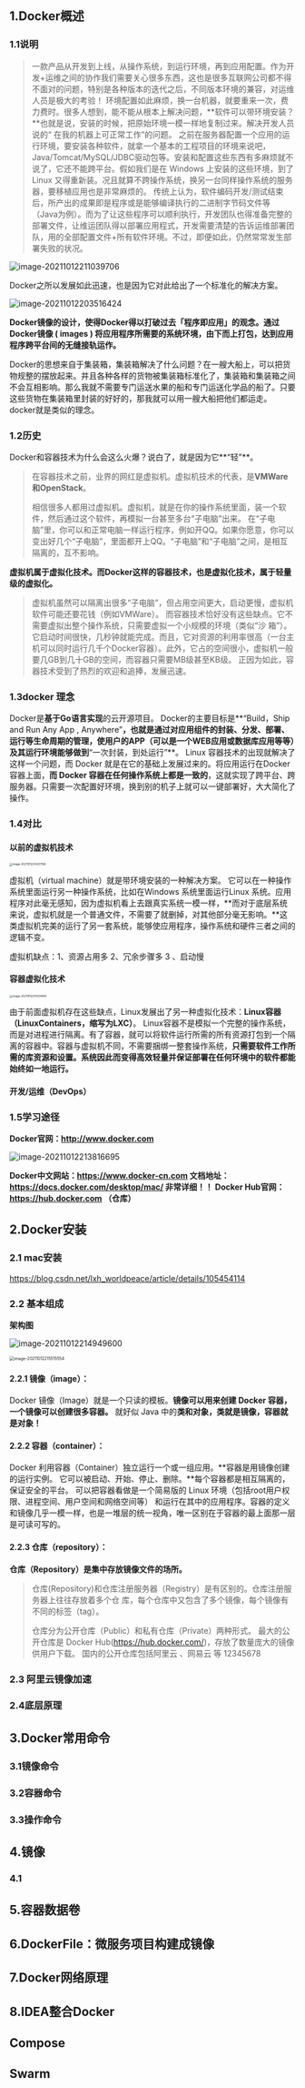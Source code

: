 ##  1.Docker概述

### 1.1说明

> 一款产品从开发到上线，从操作系统，到运行环境，再到应用配置。作为开发+运维之间的协作我们需要关心很多东西，这也是很多互联网公司都不得不面对的问题，特别是各种版本的迭代之后，不同版本环境的兼容，对运维人员是极大的考验！
> 环境配置如此麻烦，换一台机器，就要重来一次，费力费时。很多人想到，能不能从根本上解决问题，**软件可以带环境安装？**也就是说，安装的时候，把原始环境一模一样地复制过来。解决开发人员说的“ 在我的机器上可正常工作”的问题。
> 之前在服务器配置一个应用的运行环境，要安装各种软件，就拿一个基本的工程项目的环境来说吧，Java/Tomcat/MySQL/JDBC驱动包等。安装和配置这些东西有多麻烦就不说了，它还不能跨平台。假如我们是在 Windows 上安装的这些环境，到了 Linux 又得重新装。况且就算不跨操作系统，换另一台同样操作系统的服务器，要移植应用也是非常麻烦的。
> 传统上认为，软件编码开发/测试结束后，所产出的成果即是程序或是能够编译执行的二进制字节码文件等（Java为例）。而为了让这些程序可以顺利执行，开发团队也得准备完整的部署文件，让维运团队得以部署应用程式，开发需要清楚的告诉运维部署团队，用的全部配置文件+所有软件环境。不过，即便如此，仍然常常发生部署失败的状况。

![image-20211012211039706](https://gitee.com/code0002/blog-img/raw/master/img/image-20211012211039706.png)

Docker之所以发展如此迅速，也是因为它对此给出了一个标准化的解决方案。

![image-20211012203516424](https://gitee.com/code0002/blog-img/raw/master/img/image-20211012203516424.png)

**Docker镜像的设计，使得Docker得以打破过去「程序即应用」的观念。通过Docker镜像 ( images ) 将应用程序所需要的系统环境，由下而上打包，达到应用程序跨平台间的无缝接轨运作。**

Docker的思想来自于集装箱，集装箱解决了什么问题？在一艘大船上，可以把货物规整的摆放起来。并且各种各样的货物被集装箱标准化了，集装箱和集装箱之间不会互相影响。那么我就不需要专门运送水果的船和专门运送化学品的船了。只要这些货物在集装箱里封装的好好的，那我就可以用一艘大船把他们都运走。
docker就是类似的理念。



### 1.2历史

Docker和容器技术为什么会这么火爆？说白了，就是因为它**“轻”**。

> 在容器技术之前，业界的网红是虚拟机。虚拟机技术的代表，是**VMWare和OpenStack**。
>
> 相信很多人都用过虚拟机。虚拟机，就是在你的操作系统里面，装一个软件，然后通过这个软件，再模拟一台甚至多台“子电脑”出来。
> 在“子电脑”里，你可以和正常电脑一样运行程序，例如开QQ。如果你愿意，你可以变出好几个“子电脑”，里面都开上QQ。“子电脑”和“子电脑”之间，是相互隔离的，互不影响。

**虚拟机属于虚拟化技术。而Docker这样的容器技术，也是虚拟化技术，属于轻量级的虚拟化。**

> 虚拟机虽然可以隔离出很多“子电脑”，但占用空间更大，启动更慢，虚拟机软件可能还要花钱（例如VMWare）。
> 而容器技术恰好没有这些缺点。它不需要虚拟出整个操作系统，只需要虚拟一个小规模的环境（类似“沙 箱”）。
> 它启动时间很快，几秒钟就能完成。而且，它对资源的利用率很高（一台主机可以同时运行几千个Docker容器）。此外，它占的空间很小，虚拟机一般要几GB到几十GB的空间，而容器只需要MB级甚至KB级。
> 正因为如此，容器技术受到了热烈的欢迎和追捧，发展迅速。



### 1.3docker 理念

Docker是**基于Go语言实现**的云开源项目。
Docker的主要目标是**“Build，Ship and Run Any App , Anywhere”**，也就是通过对应用组件的封装、分发、部署、运行等生命周期的管理，使用户的APP（可以是一个WEB应用或数据库应用等等）及其运行环境能够做到**“一次封装，到处运行”**。
Linux 容器技术的出现就解决了这样一个问题，而 Docker 就是在它的基础上发展过来的。将应用运行在Docker 容器上面，**而 Docker 容器在任何操作系统上都是一致的**，这就实现了跨平台、跨服务器。只需要一次配置好环境，换到别的机子上就可以一键部署好，大大简化了操作。

### 1.4对比

#### 以前的虚拟机技术

<img src="https://gitee.com/code0002/blog-img/raw/master/img/image-20211012214207166.png" alt="image-20211012214207166" style="zoom: 33%;" />

虚拟机（virtual machine）就是带环境安装的一种解决方案。
它可以在一种操作系统里面运行另一种操作系统，比如在Windows 系统里面运行Linux 系统。应用程序对此毫无感知，因为虚拟机看上去跟真实系统一模一样，**而对于底层系统来说，虚拟机就是一个普通文件，不需要了就删掉，对其他部分毫无影响。**这类虚拟机完美的运行了另一套系统，能够使应用程序，操作系统和硬件三者之间的逻辑不变。

虚拟机缺点：1、资源占用多  2、冗余步骤多  3 、启动慢

#### 容器虚拟化技术

<img src="https://gitee.com/code0002/blog-img/raw/master/img/image-20211012214334845.png" alt="image-20211012214334845" style="zoom:33%;" />

由于前面虚拟机存在这些缺点，Linux发展出了另一种虚拟化技术：**Linux容器（LinuxContainers，缩写为LXC）**。
Linux容器不是模拟一个完整的操作系统，而是对进程进行隔离。有了容器，就可以将软件运行所需的所有资源打包到一个隔离的容器中。容器与虚拟机不同，不需要捆绑一整套操作系统，**只需要软件工作所需的库资源和设置。系统因此而变得高效轻量并保证部署在任何环境中的软件都能始终如一地运行。**

#### 开发/运维（DevOps）



### 1.5学习途径

**Docker官网：http://www.docker.com**

![image-20211012213816695](https://gitee.com/code0002/blog-img/raw/master/img/image-20211012213816695.png)

**Docker中文网站：https://www.docker-cn.com  文档地址：https://docs.docker.com/desktop/mac/  非常详细！！**
**Docker Hub官网：https://hub.docker.com （仓库）**



## 2.Docker安装

### 2.1 mac安装

https://blog.csdn.net/lxh_worldpeace/article/details/105454114

### 2.2 基本组成

**架构图**

![image-20211012214949600](https://gitee.com/code0002/blog-img/raw/master/img/image-20211012214949600.png)

<img src="https://gitee.com/code0002/blog-img/raw/master/img/image-20211012215515554.png" alt="image-20211012215515554" style="zoom: 50%;" />



#### 2.2.1 镜像（image）：

Docker 镜像（Image）就是一个只读的模板。**镜像可以用来创建 Docker 容器，一个镜像可以创建很多容器。** 就好似 Java 中的**类和对象，类就是镜像，容器就是对象！**

#### 2.2.2 容器（container）：

Docker 利用容器（Container）独立运行一个或一组应用。**容器是用镜像创建的运行实例。 它可以被启动、开始、停止、删除。**每个容器都是相互隔离的，保证安全的平台。 可以把容器看做是一个简易版的 Linux 环境（包括root用户权限、进程空间、用户空间和网络空间等） 和运行在其中的应用程序。容器的定义和镜像几乎一模一样，也是一堆层的统一视角，唯一区别在于容器的最上面那一层是可读可写的。

#### 2.2.3 仓库（repository）：

**仓库（Repository）是集中存放镜像文件的场所。** 

> 仓库(Repository)和仓库注册服务器（Registry）是有区别的。仓库注册服务器上往往存放着多个仓 库，每个仓库中又包含了多个镜像，每个镜像有不同的标签（tag）。 
>
> 仓库分为公开仓库（Public）和私有仓库（Private）两种形式。 最大的公开仓库是 Docker Hub(https://hub.docker.com/)，存放了数量庞大的镜像供用户下载。 国内的公开仓库包括阿里云 、网易云 等 12345678

### 2.3 阿里云镜像加速



### 2.4底层原理







## 3.Docker常用命令

### 3.1镜像命令





### 3.2容器命令



### 3.3操作命令



## 4.镜像

### 4.1

## 5.容器数据卷



## 6.DockerFile：微服务项目构建成镜像

## 7.Docker网络原理

## 8.IDEA整合Docker

## Compose

## Swarm

